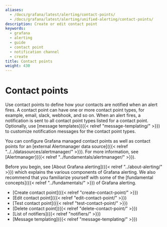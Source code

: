 ```yaml
---
aliases:
  - /docs/grafana/latest/alerting/contact-points/
  - /docs/grafana/latest/alerting/unified-alerting/contact-points/
description: Create or edit contact point
keywords:
  - grafana
  - alerting
  - guide
  - contact point
  - notification channel
  - create
title: Contact points
weight: 430
---
```


# Contact points

Use contact points to define how your contacts are notified when an alert fires. A contact point can have one or more contact point types, for example, email, slack, webhook, and so on. When an alert fires, a notification is sent to all contact point types listed for a contact point. Optionally, use [message templates]({{< relref "message-templating/" >}}) to customize notification messages for the contact point types.

You can configure Grafana managed contact points as well as contact points for an [external Alertmanager data source]({{< relref "../../datasources/alertmanager/" >}}). For more information, see [Alertmanager]({{< relref "../fundamentals/alertmanager/" >}}).

Before you begin, see [About Grafana alerting]({{< relref "../about-alerting/" >}}) which explains the various components of Grafana alerting. We also recommend that you familiarize yourself with some of the [fundamental concepts]({{< relref "../fundamentals/" >}}) of Grafana alerting.

- [Create contact point]({{< relref "create-contact-point/" >}})
- [Edit contact point]({{< relref "edit-contact-point/" >}})
- [Test contact point]({{< relref "test-contact-point/" >}})
- [Delete contact point]({{< relref "delete-contact-point/" >}})
- [List of notifiers]({{< relref "notifiers/" >}})
- [Message templating]({{< relref "message-templating/" >}})
